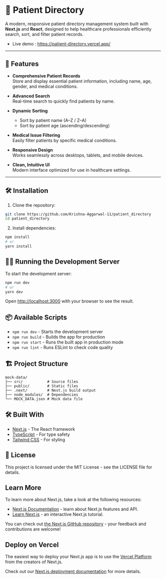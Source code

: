 # 🏥 Patient Directory

A modern, responsive patient directory management system built with **Next.js** and **React**, designed to help healthcare professionals efficiently search, sort, and filter patient records.
- Live demo : https://patient-directory.vercel.app/

---

## 🚀 Features

- **Comprehensive Patient Records**  
  Store and display essential patient information, including name, age, gender, and medical conditions.

- **Advanced Search**  
  Real-time search to quickly find patients by name.

- **Dynamic Sorting**  
  - Sort by patient name (A–Z / Z–A)  
  - Sort by patient age (ascending/descending)

- **Medical Issue Filtering**  
  Easily filter patients by specific medical conditions.

- **Responsive Design**  
  Works seamlessly across desktops, tablets, and mobile devices.

- **Clean, Intuitive UI**  
  Modern interface optimized for use in healthcare settings.

---

## 🛠️ Installation

1. Clone the repository:
```bash
git clone https://github.com/Krishna-Aggarwal-11/patient_directory
cd patient_directory
```

2. Install dependencies:
```bash
npm install
# or
yarn install
```

## 🏃‍♂️ Running the Development Server

To start the development server:

```bash
npm run dev
# or
yarn dev
```

Open [http://localhost:3000](http://localhost:3000) with your browser to see the result.

## 📦 Available Scripts

- `npm run dev` - Starts the development server
- `npm run build` - Builds the app for production
- `npm run start` - Runs the built app in production mode
- `npm run lint` - Runs ESLint to check code quality

## 🏗️ Project Structure

```
mock-data/
├── src/           # Source files
├── public/        # Static files
├── .next/         # Next.js build output
├── node_modules/  # Dependencies
└── MOCK_DATA.json # Mock data file
```

## 🛠️ Built With

- [Next.js](https://nextjs.org/) - The React framework
- [TypeScript](https://www.typescriptlang.org/) - For type safety
- [Tailwind CSS](https://tailwindcss.com/) - For styling

## 📝 License

This project is licensed under the MIT License - see the LICENSE file for details.

## Learn More

To learn more about Next.js, take a look at the following resources:

- [Next.js Documentation](https://nextjs.org/docs) - learn about Next.js features and API.
- [Learn Next.js](https://nextjs.org/learn) - an interactive Next.js tutorial.

You can check out [the Next.js GitHub repository](https://github.com/vercel/next.js) - your feedback and contributions are welcome!

## Deploy on Vercel

The easiest way to deploy your Next.js app is to use the [Vercel Platform](https://vercel.com/new?utm_medium=default-template&filter=next.js&utm_source=create-next-app&utm_campaign=create-next-app-readme) from the creators of Next.js.

Check out our [Next.js deployment documentation](https://nextjs.org/docs/app/building-your-application/deploying) for more details.
